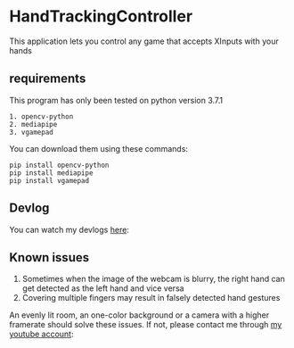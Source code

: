 # HandTrackingController
This application lets you control any game that accepts XInputs with your hands

## requirements
This program has only been tested on python version 3.7.1

```
1. opencv-python
2. mediapipe
3. vgamepad
```
You can download them using these commands:
```
pip install opencv-python
pip install mediapipe
pip install vgamepad
```

## Devlog
You can watch my devlogs [here](https://youtube.com/channel/UCX6mis1jc5RIFo-A2PpwKQg):

## Known issues
1. Sometimes when the image of the webcam is blurry,
the right hand can get detected as the left hand and vice versa
2. Covering multiple fingers may result in falsely detected hand gestures

An evenly lit room, an one-color background or a camera with a higher framerate should solve these issues.
If not, please contact me through [my youtube account](https://www.youtube.com/channel/UCX6mis1jc5RIFo-A2PpwKQg/featured):
